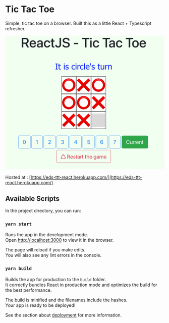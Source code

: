 # Tic Tac Toe

Simple, tic tac toe on a browser. Built this as a little React + Typescript refresher.

![Screenshot](https://github.com/ednunezg/tictactoe-react/blob/master/public/screenshot.png)

Hosted at : [https://eds-ttt-react.herokuapp.com/](https://eds-ttt-react.herokuapp.com/)

## Available Scripts

In the project directory, you can run:

### `yarn start`

Runs the app in the development mode.\
Open [http://localhost:3000](http://localhost:3000) to view it in the browser.

The page will reload if you make edits.\
You will also see any lint errors in the console.
### `yarn build`

Builds the app for production to the `build` folder.\
It correctly bundles React in production mode and optimizes the build for the best performance.

The build is minified and the filenames include the hashes.\
Your app is ready to be deployed!

See the section about [deployment](https://facebook.github.io/create-react-app/docs/deployment) for more information.
